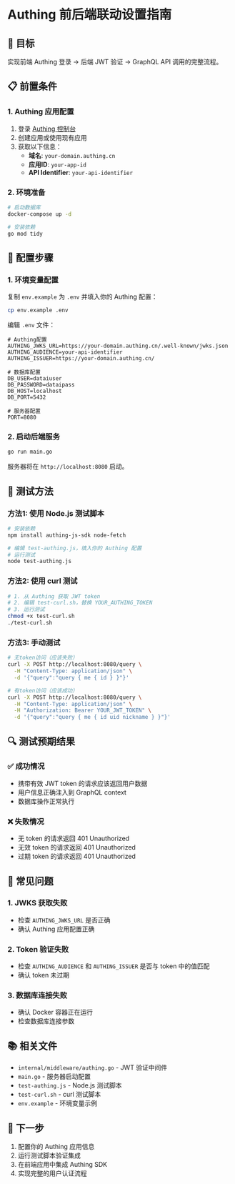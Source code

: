 # Authing 前后端联动设置指南

## 🎯 目标
实现前端 Authing 登录 → 后端 JWT 验证 → GraphQL API 调用的完整流程。

## 📋 前置条件

### 1. Authing 应用配置
1. 登录 [Authing 控制台](https://console.authing.cn/)
2. 创建应用或使用现有应用
3. 获取以下信息：
   - **域名**: `your-domain.authing.cn`
   - **应用ID**: `your-app-id`
   - **API Identifier**: `your-api-identifier`

### 2. 环境准备
```bash
# 启动数据库
docker-compose up -d

# 安装依赖
go mod tidy
```

## 🔧 配置步骤

### 1. 环境变量配置
复制 `env.example` 为 `.env` 并填入你的 Authing 配置：

```bash
cp env.example .env
```

编辑 `.env` 文件：
```env
# Authing配置
AUTHING_JWKS_URL=https://your-domain.authing.cn/.well-known/jwks.json
AUTHING_AUDIENCE=your-api-identifier
AUTHING_ISSUER=https://your-domain.authing.cn/

# 数据库配置
DB_USER=dataiuser
DB_PASSWORD=dataipass
DB_HOST=localhost
DB_PORT=5432

# 服务器配置
PORT=8080
```

### 2. 启动后端服务
```bash
go run main.go
```

服务器将在 `http://localhost:8080` 启动。

## 🧪 测试方法

### 方法1: 使用 Node.js 测试脚本
```bash
# 安装依赖
npm install authing-js-sdk node-fetch

# 编辑 test-authing.js，填入你的 Authing 配置
# 运行测试
node test-authing.js
```

### 方法2: 使用 curl 测试
```bash
# 1. 从 Authing 获取 JWT token
# 2. 编辑 test-curl.sh，替换 YOUR_AUTHING_TOKEN
# 3. 运行测试
chmod +x test-curl.sh
./test-curl.sh
```

### 方法3: 手动测试
```bash
# 无token访问（应该失败）
curl -X POST http://localhost:8080/query \
  -H "Content-Type: application/json" \
  -d '{"query":"query { me { id } }"}'

# 有token访问（应该成功）
curl -X POST http://localhost:8080/query \
  -H "Content-Type: application/json" \
  -H "Authorization: Bearer YOUR_JWT_TOKEN" \
  -d '{"query":"query { me { id uid nickname } }"}'
```

## 🔍 测试预期结果

### ✅ 成功情况
- 携带有效 JWT token 的请求应该返回用户数据
- 用户信息正确注入到 GraphQL context
- 数据库操作正常执行

### ❌ 失败情况
- 无 token 的请求返回 401 Unauthorized
- 无效 token 的请求返回 401 Unauthorized
- 过期 token 的请求返回 401 Unauthorized

## 🐛 常见问题

### 1. JWKS 获取失败
- 检查 `AUTHING_JWKS_URL` 是否正确
- 确认 Authing 应用配置正确

### 2. Token 验证失败
- 检查 `AUTHING_AUDIENCE` 和 `AUTHING_ISSUER` 是否与 token 中的值匹配
- 确认 token 未过期

### 3. 数据库连接失败
- 确认 Docker 容器正在运行
- 检查数据库连接参数

## 📚 相关文件

- `internal/middleware/authing.go` - JWT 验证中间件
- `main.go` - 服务器启动配置
- `test-authing.js` - Node.js 测试脚本
- `test-curl.sh` - curl 测试脚本
- `env.example` - 环境变量示例

## 🚀 下一步

1. 配置你的 Authing 应用信息
2. 运行测试脚本验证集成
3. 在前端应用中集成 Authing SDK
4. 实现完整的用户认证流程 
